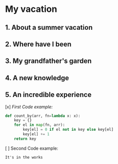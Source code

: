 # My vacation

## 1. About a summer vacation



## 2. Where have I been



## 3. My grandfather's garden



## 4. A new knowledge



## 5. An incredible experience

[x] _First Code example:_

```python 
def count_by(arr, fn=lambda x: x):
    key = {}
    for el in map(fn, arr):
        key[el] = 0 if el not in key else key[el]
        key[el] += 1
    return key  
```

[ ] Second Code example:

```
It's in the works
```